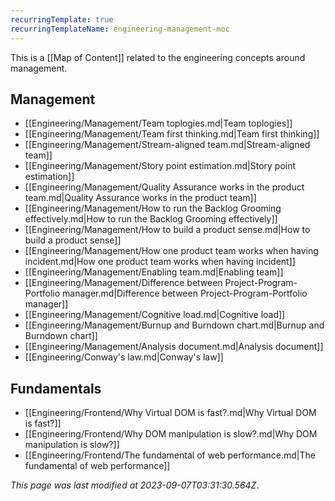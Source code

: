 ```yaml
---
recurringTemplate: true
recurringTemplateName: engineering-management-moc
---
```


This is a [[Map of Content]] related to the engineering concepts around management.

## Management

- [[Engineering/Management/Team toplogies.md|Team toplogies]]
- [[Engineering/Management/Team first thinking.md|Team first thinking]]
- [[Engineering/Management/Stream-aligned team.md|Stream-aligned team]]
- [[Engineering/Management/Story point estimation.md|Story point estimation]]
- [[Engineering/Management/Quality Assurance works in the product team.md|Quality Assurance works in the product team]]
- [[Engineering/Management/How to run the Backlog Grooming effectively.md|How to run the Backlog Grooming effectively]]
- [[Engineering/Management/How to build a product sense.md|How to build a product sense]]
- [[Engineering/Management/How one product team works when having incident.md|How one product team works when having incident]]
- [[Engineering/Management/Enabling team.md|Enabling team]]
- [[Engineering/Management/Difference between Project-Program-Portfolio manager.md|Difference between Project-Program-Portfolio manager]]
- [[Engineering/Management/Cognitive load.md|Cognitive load]]
- [[Engineering/Management/Burnup and Burndown chart.md|Burnup and Burndown chart]]
- [[Engineering/Management/Analysis document.md|Analysis document]]
- [[Engineering/Conway's law.md|Conway's law]]

## Fundamentals

- [[Engineering/Frontend/Why Virtual DOM is fast?.md|Why Virtual DOM is fast?]]
- [[Engineering/Frontend/Why DOM manipulation is slow?.md|Why DOM manipulation is slow?]]
- [[Engineering/Frontend/The fundamental of web performance.md|The fundamental of web performance]]


*This page was last modified at 2023-09-07T03:31:30.564Z*.
